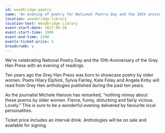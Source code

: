 ```yaml
---
id: woodbridge-poetry
name: "An evening of poetry for National Poetry Day and the 10th anniversary of the Grey Hen Press"
location: woodbridge-library
location-text: Woodbridge Library
event-start-date: 2017-09-28
event-start-time: 1900
event-end-time: 2100
events-ticket-price: 5
breadcrumb: y
---
```


We're celebrating National Poetry Day and the 10th Anniversary of the Grey Hen Press with an evening of readings.

Ten years ago the Grey Hen Press was born to showcase poetry by older women. Poets Hilary Elphick, Sylvia Fairley, Kate Foley and Angela Kirby will read from Grey Hen anthologies published during the past ten years.

As the journalist Michele Hanson has remarked, “nothing mimsy about these poems by older women. Fierce, funny, disturbing and fairly vicious. Lovely.” This is sure to be a wonderful evening delivered by favourite local personalities.

Ticket price includes an interval drink. Anthologies will be on sale and available for signing.

